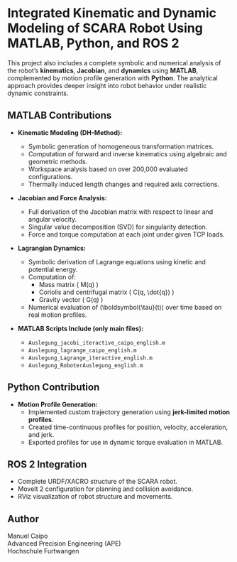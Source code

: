 # Integrated Kinematic and Dynamic Modeling of  SCARA Robot Using MATLAB, Python, and ROS 2

This project also includes a complete symbolic and numerical analysis of the robot’s **kinematics**, **Jacobian**, and **dynamics** using **MATLAB**, complemented by motion profile generation with **Python**. The analytical approach provides deeper insight into robot behavior under realistic dynamic constraints.

## MATLAB Contributions

- **Kinematic Modeling (DH-Method):**
  - Symbolic generation of homogeneous transformation matrices.
  - Computation of forward and inverse kinematics using algebraic and geometric methods.
  - Workspace analysis based on over 200,000 evaluated configurations.
  - Thermally induced length changes and required axis corrections.

- **Jacobian and Force Analysis:**
  - Full derivation of the Jacobian matrix with respect to linear and angular velocity.
  - Singular value decomposition (SVD) for singularity detection.
  - Force and torque computation at each joint under given TCP loads.

- **Lagrangian Dynamics:**
  - Symbolic derivation of Lagrange equations using kinetic and potential energy.
  - Computation of:
    - Mass matrix \( M(q) \)
    - Coriolis and centrifugal matrix \( C(q, \dot{q}) \)
    - Gravity vector \( G(q) \)
  - Numerical evaluation of \(\boldsymbol{\tau}(t)\) over time based on real motion profiles.

- **MATLAB Scripts Include (only main files):**
  - `Auslegung_jacobi_iteractive_caipo_english.m`
  - `Auslegung_lagrange_caipo_english.m`
  - `Auslegung_Lagrange_iteractive_english.m`
  - `Auslegung_RoboterAuslegung_english.m`

## Python Contribution

- **Motion Profile Generation:**
  - Implemented custom trajectory generation using **jerk-limited motion profiles**.
  - Created time-continuous profiles for position, velocity, acceleration, and jerk.
  - Exported profiles for use in dynamic torque evaluation in MATLAB.

## ROS 2 Integration

- Complete URDF/XACRO structure of the SCARA robot.
- MoveIt 2 configuration for planning and collision avoidance.
- RViz visualization of robot structure and movements.




## Author

Manuel Caipo  
Advanced Precision Engineering (APE)  
Hochschule Furtwangen 